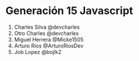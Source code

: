 # Generación 15 Javascript

1. Charles Silva @devcharles
2. Otro Charles @devcharles
3. Miguel Herrera @Micke1505
4. Arturo Rios     @ArturoRiosDev
5. Job Lopez @bojlk2